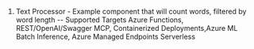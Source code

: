 1) Text Processor - Example component that will count words, filtered by word length
-- Supported Targets  Azure Functions, REST/OpenAI/Swagger MCP, Containerized Deployments,Azure ML Batch Inference, Azure Managed Endpoints Serverless